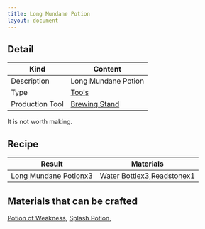 ```yaml
---
title: Long Mundane Potion
layout: document
---
```

## Detail

|Kind|Content|
|---|---|
|Description|Long Mundane Potion|
|Type|[Tools](Tools)|
|Production Tool|[Brewing Stand](Brewing_Stand)|

It is not worth making.

## Recipe

|Result|Materials|
|---|---|
|[Long Mundane Potion](Long_Mundane_Potion)x3|[Water Bottle](Water_Bottle)x3,[Readstone](Readstone)x1|

## Materials that can be crafted

[Potion of Weakness](Potion_of_Weakness),
[Splash Potion](Splash_Potion),
